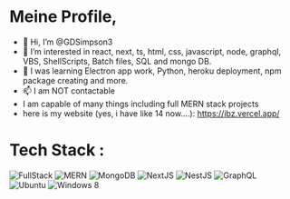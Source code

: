 # Meine Profile,
- 👋 Hi, I’m @GDSimpson3
- 👀 I’m interested in react, next, ts, html, css, javascript, node, graphql, VBS, ShellScripts, Batch files, SQL and mongo DB.
- 🌱 I was learning Electron app work, Python, heroku deployment, npm package creating and more.
- 📫 I am NOT contactable
- I am capable of many things including full MERN stack projects
- here is my website (yes, i have like 14 now....): https://ibz.vercel.app/
<!---
GDSimpson3/GDSimpson3 is a ✨ special ✨ repository because its `README.md` (this file) appears on your GitHub profile.
You can click the Preview link to take a look at your changes.
--->
# Tech Stack :

![FullStack](https://img.shields.io/badge/FullStack-%2307405e.svg?style=for-the-badge&logo=FullStack&logoColor=white)
![MERN](https://img.shields.io/badge/MERN-%2307405e.svg?style=for-the-badge&logo=FullStack&logoColor=white)
![MongoDB](https://img.shields.io/badge/MongoDB-%23000000.svg?style=for-the-badge&logo=FullStack&logoColor=white)
![NextJS](https://img.shields.io/badge/NextJS-%23000000.svg?style=for-the-badge&logo=FullStack&logoColor=white)
![NestJS](https://img.shields.io/badge/NestJS-%23000000.svg?style=for-the-badge&logo=FullStack&logoColor=white)
![GraphQL](https://img.shields.io/badge/GraphQL-%23000000.svg?style=for-the-badge&logo=FullStack&logoColor=white)
![Ubuntu](https://img.shields.io/badge/Ubuntu-%23E34F26.svg?style=for-the-badge&logo=FullStack&logoColor=white)
![Windows 8](https://img.shields.io/badge/Windows8-%23E34F26.svg?style=for-the-badge&logo=FullStack&logoColor=white)
<!-- 
# Profile :
![](https://github-readme-stats.vercel.app/api?username=GDSimpson3&&show_icons=true&title_color=FF0000&icon_color=FF0000&text_color=FF0000&bg_color=000000)
 -->
